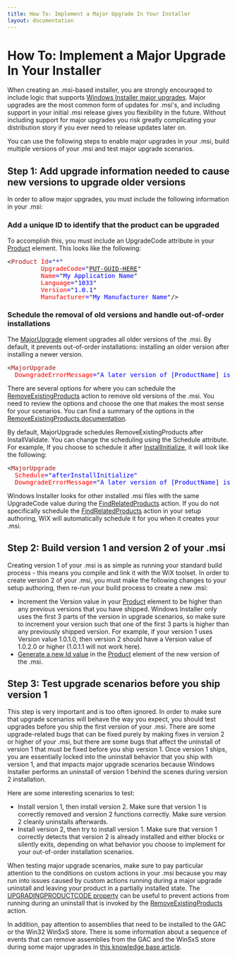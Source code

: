 ```yaml
---
title: How To: Implement a Major Upgrade In Your Installer
layout: documentation
---
```

# How To: Implement a Major Upgrade In Your Installer

When creating an .msi-based installer, you are strongly encouraged to include logic that supports <a href="http://msdn.microsoft.com/library/aa369786.aspx" target="_blank">Windows Installer major upgrades</a>. Major upgrades are the most common form of updates for .msi&apos;s, and including support in your initial .msi release gives you flexibility in the future. Without including support for major upgrades you risk greatly complicating your distribution story if you ever need to release updates later on.

You can use the following steps to enable major upgrades in your .msi, build multiple versions of your .msi and test major upgrade scenarios.

## Step 1: Add upgrade information needed to cause new versions to upgrade older versions
In order to allow major upgrades, you must include the following information in your .msi:

### Add a unique ID to identify that the product can be upgraded
To accomplish this, you must include an UpgradeCode attribute in your [Product](../../xsd/wix/product.html) element. This looks like the following:

<pre>
&lt;<font color="#A31515">Product</font><font color="#0000FF"> </font><font color="#FF0000">Id</font><font color="#0000FF">=</font>"<font color="#0000FF">*</font>"
         <font color="#FF0000">UpgradeCode</font><font color="#0000FF">=</font>"<a href="../../howtos/general/generate_guids.html">PUT-GUID-HERE</a>"
         <font color="#FF0000">Name</font><font color="#0000FF">=</font>"<font color="#0000FF">My Application Name</font>"
         <font color="#FF0000">Language</font><font color="#0000FF">=</font>"<font color="#0000FF">1033</font>"
         <font color="#FF0000">Version</font><font color="#0000FF">=</font>"<font color="#0000FF">1.0.1</font>"
         <font color="#FF0000">Manufacturer</font><font color="#0000FF">=</font>"<font color="#0000FF">My Manufacturer Name</font>"/&gt;
</pre>

### Schedule the removal of old versions and handle out-of-order installations
The [MajorUpgrade](../../xsd/wix/majorupgrade.html) element upgrades all older versions of the .msi. By default, it prevents out-of-order installations: installing an older version after installing a newer version.

<pre>
&lt;<font color="#A31515">MajorUpgrade</font>
  <font color="#FF0000">DowngradeErrorMessage</font><font color="#0000FF">=</font>"<font color="#0000FF">A later version of [ProductName] is already installed. Setup will now exit."</font>&gt;
</pre>

There are several options for where you can schedule the [RemoveExistingProducts](../../xsd/wix/removeexistingproducts.html) action to remove old versions of the .msi. You need to review the options and choose the one that makes the most sense for your scenarios. You can find a summary of the options in the <a href="http://msdn.microsoft.com/library/aa371197.aspx" target="_blank">RemoveExistingProducts documentation</a>.

By default, MajorUpgrade schedules RemoveExistingProducts after InstallValidate. You can change the scheduling using the Schedule attribute. For example, If you choose to schedule it after [InstallInitialize](../../xsd/wix/installinitialize.html), it will look like the following:

<pre>
&lt;<font color="#A31515">MajorUpgrade</font>
  <font color="#FF0000">Schedule</font><font color="#0000FF">=</font>"<font color="#0000FF">afterInstallInitialize"</font>
  <font color="#FF0000">DowngradeErrorMessage</font><font color="#0000FF">=</font>"<font color="#0000FF">A later version of [ProductName] is already installed. Setup will now exit."</font>&gt;
</pre>
  
Windows Installer looks for other installed .msi files with the same UpgradeCode value during the [FindRelatedProducts](../../xsd/wix/findrelatedproducts.html) action. If you do not specifically schedule the [FindRelatedProducts](../../xsd/wix/findrelatedproducts.html) action in your setup authoring, WiX will automatically schedule it for you when it creates your .msi.

## Step 2: Build version 1 and version 2 of your .msi
Creating version 1 of your .msi is as simple as running your standard build process - this means you compile and link it with the WiX toolset. In order to create version 2 of your .msi, you must make the following changes to your setup authoring, then re-run your build process to create a new .msi:

* Increment the Version value in your [Product](../../xsd/wix/product.html) element to be higher than any previous versions that you have shipped. Windows Installer only uses the first 3 parts of the version in upgrade scenarios, so make sure to increment your version such that one of the first 3 parts is higher than any previously shipped version. For example, if your version 1 uses Version value 1.0.1.0, then version 2 should have a Version value of 1.0.2.0 or higher (1.0.1.1 will not work here).
* [Generate a new Id value](../../howtos/general/generate_guids.html) in the [Product](../../xsd/wix/product.html) element of the new version of the .msi.

## Step 3: Test upgrade scenarios before you ship version 1
This step is very important and is too often ignored. In order to make sure that upgrade scenarios will behave the way you expect, you should test upgrades before you ship the first version of your .msi. There are some upgrade-related bugs that can be fixed purely by making fixes in version 2 or higher of your .msi, but there are some bugs that affect the uninstall of version 1 that must be fixed before you ship version 1. Once version 1 ships, you are essentially locked into the uninstall behavior that you ship with version 1, and that impacts major upgrade scenarios because Windows Installer performs an uninstall of version 1 behind the scenes during version 2 installation.

Here are some interesting scenarios to test:

* Install version 1, then install version 2.  Make sure that version 1 is correctly removed and version 2 functions correctly.  Make sure version 2 cleanly uninstalls afterwards.
* Install version 2, then try to install version 1.  Make sure that version 1 correctly detects that version 2 is already installed and either blocks or silently exits, depending on what behavior you choose to implement for your out-of-order installation scenarios.

When testing major upgrade scenarios, make sure to pay particular attention to the conditions on custom actions in your .msi because you may run into issues caused by custom actions running during a major upgrade uninstall and leaving your product in a partially installed state. The <a href="http://msdn.microsoft.com/library/aa372380.aspx" target="_blank">UPGRADINGPRODUCTCODE property</a> can be useful to prevent actions from running during an uninstall that is invoked by the [RemoveExistingProducts](../../xsd/wix/removeexistingproducts.html) action.

In addition, pay attention to assemblies that need to be installed to the GAC or the Win32 WinSxS store. There is some information about a sequence of events that can remove assemblies from the GAC and the WinSxS store during some major upgrades in <a href="http://support.microsoft.com/kb/905238" target="_blank">this knowledge base article</a>.
